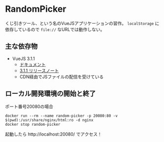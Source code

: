 # RandomPicker
くじ引きツール、という名のVueJSアプリケーションの習作。
`localStorage` に依存しているので `file://` なURLでは動作しない。

## 主な依存物
- VueJS 3.1.1
	- [ドキュメント](https://v3.ja.vuejs.org/guide/introduction.html)
	- [3.1.1 リリースノート](https://github.com/vuejs/vue-next/blob/master/CHANGELOG.md#311-2021-06-07)
	- CDN経由でJSファイルの配信を受けている

## ローカル開発環境の開始と終了
ポート番号20080の場合
```
docker run --rm --name random-picker -p 20080:80 -v $(pwd):/usr/share/nginx/html:ro -d nginx
docker stop random-picker
```
起動したら http://localhost:20080/ でアクセス！
